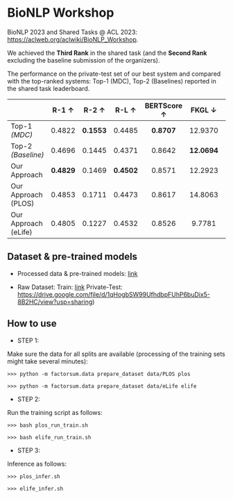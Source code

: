 # BioNLP Workshop

BioNLP 2023 and Shared Tasks @ ACL 2023: https://aclweb.org/aclwiki/BioNLP_Workshop.

We achieved the **Third Rank** in the shared task (and the **Second Rank** excluding the baseline submission of the organizers).

The performance on the private-test set of our best system and compared with the top-ranked systems: Top-1 (MDC), Top-2 (Baselines) reported in the shared task leaderboard.

|                          | R-1 &uarr;   | R-2 &uarr;   | R-L &uarr;    | BERTScore &uarr;   | FKGL &darr;   | DCRS &darr;   | BARTScore &uarr;   |
|--------------------------|:------------:|:------------:|:-------------:|:------------------:|:-------------:|:-------------:|:------------------:|
| Top-1 *(MDC)*            |    0.4822    |  **0.1553**  |    0.4485     |     **0.8707**     |    12.9370    |    10.2058    |      -1.1771       |
| Top-2 *(Baseline)*       |    0.4696    |    0.1445    |    0.4371     |       0.8642       |  **12.0694**  |    10.2487    |    **-0.8305**     |
| Our Approach             |  **0.4829**  |    0.1469    |  **0.4502**   |       0.8571       |    12.2923    |  **10.0862**  |      -1.7357       |
| Our Approach<br/>(PLOS)  |    0.4853    |    0.1711    |    0.4473     |       0.8617       |    14.8063    |    11.5870    |      -1.3791       |
| Our Approach<br/>(eLife) |    0.4805    |    0.1227    |    0.4532     |       0.8526       |    9.7781     |    8.5854     |      -2.0924       |


## Dataset & pre-trained models

- Processed data & pre-trained models: [link](https://drive.google.com/file/d/1MhI4RRKCnwPC2txCSSaYCsaLk28uIuWO/view?usp=sharing)

- Raw Dataset: Train: [link](https://drive.google.com/file/d/1FFfa4fHlhEAyJZIM2Ue-AR6Noe9gOJOF/view?usp=share_link)    Private-Test: https://drive.google.com/file/d/1qHogbSW99UfhdbpFUhP6buDix5-8B2HC/view?usp=sharing)


## How to use

- STEP 1: 

Make sure the data for all splits are available (processing of the training sets might take several minutes):

```shell
>>> python -m factorsum.data prepare_dataset data/PLOS plos

>>> python -m factorsum.data prepare_dataset data/eLife elife
```

- STEP 2:

Run the training script as follows:

```shell
>>> bash plos_run_train.sh

>>> bash elife_run_train.sh

```

- STEP 3: 

Inference as follows:

```shell
>>> plos_infer.sh

>>> elife_infer.sh
```
